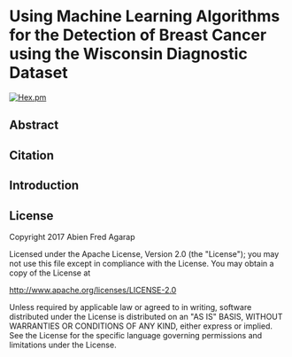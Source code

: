 Using Machine Learning Algorithms for the Detection of Breast Cancer using the Wisconsin Diagnostic Dataset
===

[![Hex.pm](https://img.shields.io/hexpm/l/plug.svg)]()

## Abstract

## Citation

## Introduction

## License

   Copyright 2017 Abien Fred Agarap

   Licensed under the Apache License, Version 2.0 (the "License");
   you may not use this file except in compliance with the License.
   You may obtain a copy of the License at
   
   http://www.apache.org/licenses/LICENSE-2.0

   Unless required by applicable law or agreed to in writing, software
   distributed under the License is distributed on an "AS IS" BASIS,
   WITHOUT WARRANTIES OR CONDITIONS OF ANY KIND, either express or implied.
   See the License for the specific language governing permissions and
   limitations under the License.

